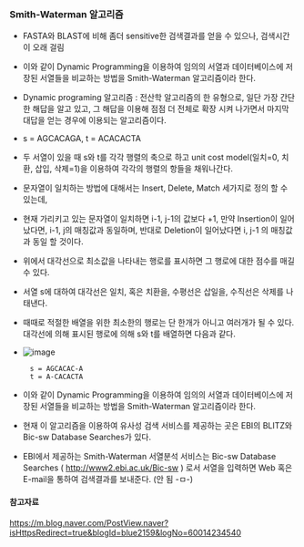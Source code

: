 

### Smith-Waterman 알고리즘

-	FASTA와 BLAST에 비해 좀더 sensitive한 검색결과를 얻을 수 있으나, 검색시간이 오래 걸림
-	이와 같이 Dynamic Programming을 이용하여 임의의 서열과 데이터베이스에 저장된 서열들을 비교하는 방법을 Smith-Waterman 알고리즘이라 한다.
-	Dynamic programing 알고리즘 : 전산학 알고리즘의 한 유형으로, 일단 가장 간단한 해답을 알고 있고, 그 해답을 이용해 점점 더 전체로 확장 시켜 나가면서 
마지막 대답을 얻는 경우에 이용되는 알고리즘이다.

-  s = AGCACAGA,    t = ACACACTA    
-  두 서열이 있을 때 s와 t를 각각 행렬의 축으로 하고 unit cost model(일치=0, 치환, 삽입, 삭제=1)을 이용하여 각각의 행렬의 항들을 채워나간다.
-  문자열이 일치하는 방법에 대해서는 Insert, Delete, Match 세가지로 정의 할 수 있는데, 
- 현재 가리키고 있는 문자열이 일치하면 i-1, j-1의 값보다 +1, 만약 Insertion이 일어났다면, i-1, j의 매칭값과 동일하며, 반대로 Deletion이 일어났다면 i, j-1 의 매칭값과 동일 할 것이다.

- 위에서 대각선으로 최소값을 나타내는 행로를 표시하면 그 행로에 대한 점수를 매길 수 있다. 
- 서열 s에 대하여 대각선은 일치, 혹은 치환을, 수평선은 삽일을, 수직선은 삭제를 나태낸다. 
- 때때로 적절한 배열을 위한 최소한의 행로는 단 한개가 아니고 여러개가 될 수 있다.  대각선에 의해 표시된 행로에 의해 s와 t를 배열하면 다음과 같다.

- ![image](https://user-images.githubusercontent.com/15938354/162088154-cb323266-90b3-44e1-847f-15f62787a629.png)

```
     s = AGCACAC-A
     t = A-CACACTA
```

- 이와 같이 Dynamic Programming을 이용하여 임의의 서열과 데이터베이스에 저장된 서열들을 비교하는 방법을 Smith-Waterman 알고리즘이라 한다. 
-  현재 이 알고리즘을 이용하여 유사성 검색 서비스를 제공하는 곳은 EBI의 BLITZ와 Bic-sw Database Searches가 있다.

- EBI에서 제공하는 Smith-Waterman 서열분석 서비스는 Bic-sw Database Searches (  http://www2.ebi.ac.uk/Bic-sw ) 로서 서열을 입력하면 Web 혹은 E-mail을 통하여 검색결과를 보내준다.
(안 됨 -ㅁ-)

#### 참고자료
https://m.blog.naver.com/PostView.naver?isHttpsRedirect=true&blogId=blue2159&logNo=60014234540
